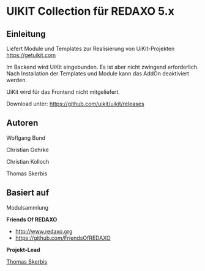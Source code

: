 # UIKIT Collection für REDAXO 5.x

## Einleitung
Liefert Module und Templates zur Realisierung von UiKit-Projekten
https://getuikit.com

Im Backend wird UiKit eingebunden. Es ist aber nicht zwingend erforderlich. Nach Installation der Templates und Module kann das AddOn deaktiviert werden. 

UiKit wird für das Frontend nicht mitgeliefert. 

Download unter: https://github.com/uikit/uikit/releases

## Autoren

Woflgang Bund

Christian Gehrke

Christian Kolloch

Thomas Skerbis


## Basiert auf

Modulsammlung 

**Friends Of REDAXO**

* http://www.redaxo.org
* https://github.com/FriendsOfREDAXO

**Projekt-Lead**

[Thomas Skerbis](https://github.com/KLXM)
